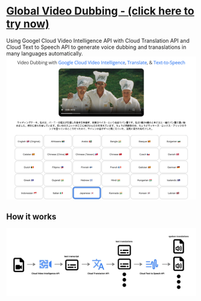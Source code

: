 # [Global Video Dubbing - (click here to try now)](https://zackakil.github.io/global-video-dubbing/)
Using Googel Cloud Video Intelligence API with Cloud Translation API and Cloud Text to Speech API to generate voice dubbing and tranaslations in many languages automatically.
![](screenshot.png)
## How it works
![](arcitecture.jpg)
